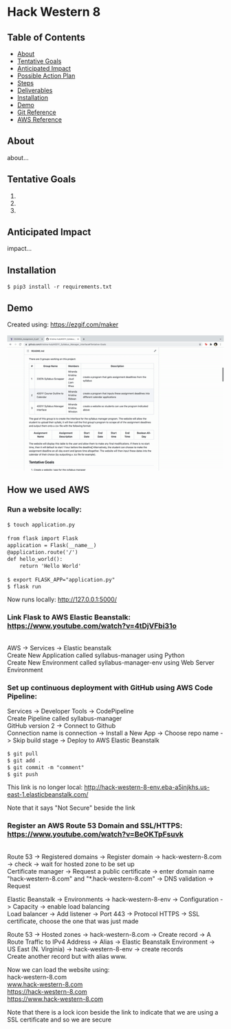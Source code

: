 # Hack Western 8

## Table of Contents
- [About](#About)
- [Tentative Goals](#Tentative-Goals)
- [Anticipated Impact](#Anticipated-Impact)
- [Possible Action Plan](#Possible-Action-Plan)
- [Steps](#Steps)
- [Deliverables](#Deliverables)
- [Installation](#Installation)
- [Demo](#Demo)
- [Git Reference](#Git-Reference)
- [AWS Reference](#AWS-Reference)

## About
about...

## Tentative Goals
1. 
2. 
3. 

## Anticipated Impact
impact...

## Installation
```shell script
$ pip3 install -r requirements.txt
```

## Demo
Created using: https://ezgif.com/maker<br/><br/>
  ![](./static/img/demo.gif)

## How we used AWS
### Run a website locally:
```shell script
$ touch application.py

from flask import Flask
application = Flask(__name__)
@application.route('/')
def hello_world():
	return 'Hello World'
	
$ export FLASK_APP="application.py"
$ flask run
```
Now runs locally: http://127.0.0.1:5000/<br/>

### Link Flask to AWS Elastic Beanstalk: https://www.youtube.com/watch?v=4tDjVFbi31o
<br/>
AWS -> Services -> Elastic beanstalk <br/>
Create New Application called syllabus-manager using Python <br/>
Create New Environment called syllabus-manager-env using Web Server Environment <br/>

### Set up continuous deployment with GitHub using AWS Code Pipeline:

Services -> Developer Tools -> CodePipeline <br/>
Create Pipeline called syllabus-manager <br/>
GitHub version 2 -> Connect to Github <br/>
Connection name is connection -> Install a New App -> Choose repo name -> Skip build stage -> Deploy to AWS Elastic Beanstalk <br/>
```shell script
$ git pull
$ git add .
$ git commit -m "comment"
$ git push
```
This link is no longer local: http://hack-western-8-env.eba-a5injkhs.us-east-1.elasticbeanstalk.com/ <br/>

Note that it says "Not Secure" beside the link<br/>

### Register an AWS Route 53 Domain and SSL/HTTPS: https://www.youtube.com/watch?v=BeOKTpFsuvk
<br/>
Route 53 -> Registered domains -> Register domain -> hack-western-8.com -> check -> wait for hosted zone to be set up<br/>
Certificate manager -> Request a public certificate -> enter domain name "hack-western-8.com" and "*.hack-western-8.com" -> DNS validation -> Request<br/>

Elastic Beanstalk -> Environments -> hack-western-8-env -> Configuration -> Capacity -> enable load balancing<br/>
Load balancer -> Add listener -> Port 443 -> Protocol HTTPS -> SSL certificate, choose the one that was just made<br/>

Route 53 -> Hosted zones -> hack-western-8.com -> Create record -> A Route Traffic to IPv4 Address -> Alias -> Elastic Beanstalk Environment -> US East (N. Virginia) -> hack-western-8-env -> create records<br/>
Create another record but with alias www.<br/>

Now we can load the website using:<br/>
hack-western-8.com<br/>
www.hack-western-8.com<br/>
https://hack-western-8.com<br/>
https://www.hack-western-8.com<br/>

Note that there is a lock icon beside the link to indicate that we are using a SSL certificate and so we are secure<br/>
